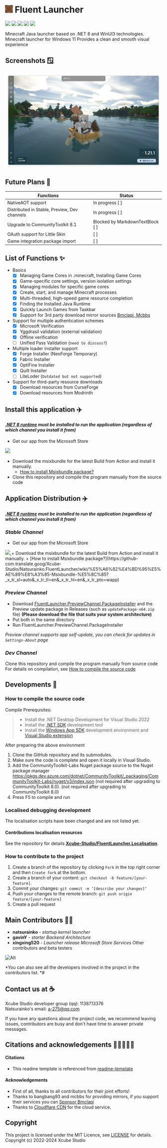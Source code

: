 # <img src="../docs/images/AppIcon.png" alt="Logo" width="24" height="24"> Fluent Launcher
![](https://img.shields.io/badge/license-MIT-green)
![](https://img.shields.io/github/repo-size/Xcube-Studio/Natsurainko.FluentLauncher)
![](https://img.shields.io/github/stars/Xcube-Studio/Natsurainko.FluentLauncher)
![](https://img.shields.io/github/contributors/Xcube-Studio/Natsurainko.FluentLauncher)
![](https://img.shields.io/github/commit-activity/y/Xcube-Studio/Natsurainko.FluentLauncher)

Minecraft Java launcher based on .NET 8 and WinUI3 technologies.
Minecraft launcher for Windows 11
Provides a clean and smooth visual experience

## Screenshots 🪟
<img src="../docs/images/home.png">

## Future Plans 📝

| Functions | Status |
| ---------------------------------------- | ------------------ |
| NativeAOT support | In progress [ ] |
| Distributed in Stable, Preview, Dev channels | In progress [ ] |
| Upgrade to CommunityToolkit 8.1 | Blocked by MarkdownTextBlock [ ] |
| OAuth support for Little Skin | [ ] |
| Game integration package import | [ ] |

## List of Functions ✨

+ Basics
  + [x] Managing Game Cores in .minecraft, Installing Game Cores
  + [x] Game-specific core settings, version isolation settings
  + [x] Managing modules for specific game cores
  + [x] Create, start, and manage Minecraft processes
  + [x] Multi-threaded, high-speed game resource completion
  + [x] Finding the Installed Java Runtime
  + [x] Quickly Launch Games from Taskbar
  + [x] Support for 3rd party download mirror sources [Bmclapi, Mcbbs](https://bmclapidoc.bangbang93.com/)
+ Support for multiple authentication schemes
  + [x] Microsoft Verification
  + [x] Yggdrasil validation (external validation)
  + [x] Offline verification
  + [ ] Unified Pass Validation (`need to discuss?`)
+ Multiple loader installer support
  + [x] Forge Installer (NeoForge Temporary)
  + [x] Fabric Installer
  + [x] OptiFine Installer
  + [x] Quilt Installer
  + [ ] LiteLoder (`Outdated but not supported`)
+ Support for third-party resource downloads
  + [x] Download resources from CurseForge
  + [x] Download resources from Modrinth

## Install this application ✈️

#### *[.NET 8 runtime](https://dotnet.microsoft.com/zh-cn/download/dotnet/8.0) must be installed to run the application (regardless of which channel you install it from)*

+ Get our app from the Microsoft Store
<a href="https://apps.microsoft.com/detail/Natsurianko.FluentLauncher/9p4nqqxq942p">
	<img src="https://get.microsoft.com/images/en-us%20dark.svg" width="200"/>
</a>

+ Download the msixbundle for the latest Build from Action and install it manually.
  	+ [How to install Msixbundle package?](https://github-com.translate.goog/Xcube-Studio/Natsurainko.FluentLauncher/wiki/%E5%A6%82%E4%BD%95%E5%AE%89%E8%A3%85-Msixbundle-%E5%8C%85?_x_tr_sl=auto&_x_tr_tl=en&_x_tr_hl=en&_x_tr_pto=wapp)
+ Clone this repository and compile the program manually from the source code

## Application Distribution ✈️

#### *[.NET 8 runtime](https://dotnet.microsoft.com/zh-cn/download/dotnet/8.0) must be installed to run the application (regardless of which channel you install it from)*

### *Stable Channel*

+ Get our app from the Microsoft Store  
<a href="https://apps.microsoft.com/detail/Natsurianko.FluentLauncher/9p4nqqxq942p">
  <img src="https://get.microsoft.com/images/en-us%20dark.svg" width="200"/>
</a>
+ Download the msixbundle for the latest Build from Action and install it manually.
  	+ [How to install Msixbundle package?](https://github-com.translate.goog/Xcube-Studio/Natsurainko.FluentLauncher/wiki/%E5%A6%82%E4%BD%95%E5%AE%89%E8%A3%85-Msixbundle-%E5%8C%85?_x_tr_sl=auto&_x_tr_tl=en&_x_tr_hl=en&_x_tr_pto=wapp)

### *Preview Channel*

+ Download [FluentLauncher.PreviewChannel.PackageInstaller](https://github.com/Xcube-Studio/FluentLauncher.PreviewChannel.PackageInstaller/releases/tag/v0.0.2) and the Preview update package in Releases (such as `updatePackage-x64.zip` file) **(Please download the file that suits your system architecture)**
+ Put both in the same directory
+ Run FluentLauncher.PreviewChannel.PackageInstaller

*Preview channel supports app self-update, you can check for updates in `Settings-About` page*

### *Dev Channel*

Clone this repository and compile the program manually from source code
For details on compilation, see [How to compile the source code](#Developments)

## Developments 🔧

### How to compile the source code

Compile Prerequisites:
> + Install the .NET Desktop Development for Visual Studio 2022
> + Install the [.NET SDK](https://dotnet.microsoft.com/en-us/download/visual-studio-sdks) development tool
> + Install the [Windows App SDK](https://learn.microsoft.com/en-us/windows/apps/windows-app-sdk/set-up-your-development-environment?tabs=cs-vs-community%2Ccpp-vs-community%2Cvs-2022-17-1-a%2Cvs-2022-17-1-b) development environment and [Visual Studio extension](https://learn.microsoft.com/en-us/windows/apps/windows-app-sdk/single-project-msix?tabs=csharp)

After preparing the above environment

1. Clone the GitHub repository and its submodules.
2. Make sure the code is complete and open it locally in Visual Studio.
3. Add the CommunityToolkit-Labs Nuget package source to the Nuget package manager  
https://pkgs.dev.azure.com/dotnet/CommunityToolkit/_packaging/CommunityToolkit-Labs/nuget/v3/index.json (not required after upgrading to CommunityToolkit 8.0). (not required after upgrading to CommunityToolkit 8.0)  
4. Press F5 to compile and run

### Localised debugging development

The localisation scripts have been changed and are not listed yet.

#### Contributions localisation resources
See the repository for details **[Xcube-Studio/FluentLauncher.Localisation](https://github.com/Xcube-Studio/FluentLauncher.Localization)**.

### How to contribute to the project

1. Create a branch of the repository by clicking `Fork` in the top right corner and then `Create fork` at the bottom. 
2. Create a branch of your content: `git checkout -b feature/[your-feature]`.
3. Commit your changes: `git commit -m ‘[describe your changes]’`
4. Push your changes to the remote branch: `git push origin feature/[your-feature]`
5. Create a pull request

## Main Contributors 🧑‍💻

* **natsurainko** - *startup kernel launcher*
* **gavinY** - *starter Backend Architecture*
* **xingxing520** - *Launcher release Microsoft Store Services*
Other contributors and beta testers

![Alt](https://repobeats.axiom.co/api/embed/0dcf1b6a60fa8c1c6cefe6042c482f59d2d60538.svg "Repobeats analytics image")

*You can also see all the developers involved in the project in the contributors list. *#

## Contact us at ☕️

Xcube Studio developer group (qq): 1138713376  
Natsurainko's email: a-275@qq.com  

If you have any questions about the project code, we recommend leaving issues, contributors are busy and don't have time to answer private messages.

## Citations and acknowledgements 🎉🎉🎉🎉✨

#### Citations
+ This readme template is referenced from [readme-template](https://github.com/iuricode/readme-template)  

#### Acknowledgements
+ First of all, thanks to all contributors for their joint efforts!  
+ Thanks to bangbang93 and mcbbs for providing mirrors, if you support their services you can [Sponsor Bmclapi](https://afdian.net/@bangbang93)  
+ Thanks to [Cloudflare CDN](https://www.cloudflare.com) for the cloud service.

## Copyright

This project is licensed under the MIT Licence, see [LICENSE](LICENSE) for details.  
Copyright (c) 2022-2024 Xcube Studio
